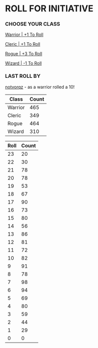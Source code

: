 # ROLL FOR INITIATIVE
### CHOOSE YOUR CLASS

[Warrior | +1 To Roll](https://github.com/benjaminsampica/benjaminsampica/issues/new?title=roll%7Cwarrior&body=Just+click+%27Submit+new+issue%27.)

[Cleric | +1 To Roll](https://github.com/benjaminsampica/benjaminsampica/issues/new?title=roll%7Ccleric&body=Just+click+%27Submit+new+issue%27.)

[Rogue | +3 To Roll](https://github.com/benjaminsampica/benjaminsampica/issues/new?title=roll%7Crogue&body=Just+click+%27Submit+new+issue%27.)

[Wizard | -1 To Roll](https://github.com/benjaminsampica/benjaminsampica/issues/new?title=roll%7Cwizard&body=Just+click+%27Submit+new+issue%27.)
### LAST ROLL BY
[notvorqz](https://www.github.com/notvorqz) - as a warrior rolled a 10!

|Class|Count|
|-|-|
|Warrior|465|
|Cleric|349|
|Rogue|464|
|Wizard|310|

|Roll|Count|
|-|-|
|23|20
|22|30
|21|78
|20|78
|19|53
|18|67
|17|90
|16|73
|15|80
|14|56
|13|86
|12|81
|11|72
|10|82
|9|91
|8|78
|7|98
|6|94
|5|69
|4|80
|3|59
|2|44
|1|29
|0|0
